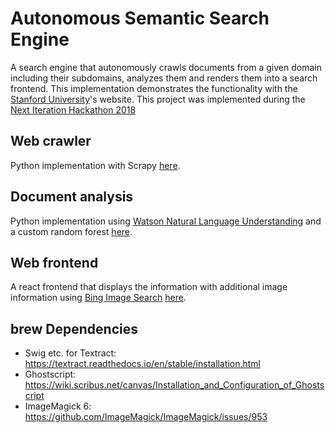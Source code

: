 # Autonomous Semantic Search Engine

A search engine that autonomously crawls documents from a given domain including their subdomains, analyzes them and renders them into a search frontend. This implementation demonstrates the functionality with the [Stanford University](https://www.stanford.edu/)'s website. This project was implemented during the [Next Iteration Hackathon 2018](http://hackathon.nextiteration.de/)

## Web crawler

Python implementation with Scrapy [here](https://github.com/manu183/Autonomous-Semantic-Search-Engine/tree/master/pdfcrawler).

## Document analysis

Python implementation using [Watson Natural Language Understanding](https://www.ibm.com/watson/services/natural-language-understanding/) and a custom random forest [here](https://github.com/manu183/Autonomous-Semantic-Search-Engine/blob/master/backend/process.py).

## Web frontend

A react frontend that displays the information with additional image information using [Bing Image Search](https://azure.microsoft.com/en-au/services/cognitive-services/bing-image-search-api/) [here](https://github.com/manu183/Autonomous-Semantic-Search-Engine/tree/master/search-frontend).

## brew Dependencies
- Swig etc. for Textract: https://textract.readthedocs.io/en/stable/installation.html
- Ghostscript: https://wiki.scribus.net/canvas/Installation_and_Configuration_of_Ghostscript
- ImageMagick 6: https://github.com/ImageMagick/ImageMagick/issues/953
